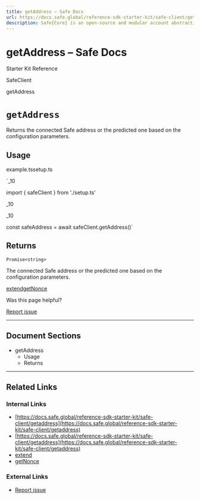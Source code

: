 ```yaml
---
title: getAddress – Safe Docs
url: https://docs.safe.global/reference-sdk-starter-kit/safe-client/getaddress
description: Safe{Core} is an open-source and modular account abstraction stack. Learn about its features and how to use it.
---
```


# getAddress – Safe Docs

Starter Kit Reference

SafeClient

getAddress

# `getAddress`

Returns the connected Safe address or the predicted one based on the configuration parameters.

## Usage



example.tssetup.ts

`_10

import { safeClient } from './setup.ts'

_10

_10

const safeAddress = await safeClient.getAddress()`

## Returns

`Promise<string>`

The connected Safe address or the predicted one based on the configuration parameters.

[extend](/reference-sdk-starter-kit/safe-client/extend "extend")[getNonce](/reference-sdk-starter-kit/safe-client/getnonce "getNonce")

Was this page helpful?

[Report issue](https://github.com/safe-global/safe-docs/issues/new?assignees=&labels=nextra-feedback&projects=&template=nextra-feedback.yml&title=%5BFeedback%5D+)

---

## Document Sections

- getAddress
  - Usage
  - Returns

---

## Related Links

### Internal Links

- [https://docs.safe.global/reference-sdk-starter-kit/safe-client/getaddress](https://docs.safe.global/reference-sdk-starter-kit/safe-client/getaddress)
- [https://docs.safe.global/reference-sdk-starter-kit/safe-client/getaddress](https://docs.safe.global/reference-sdk-starter-kit/safe-client/getaddress)
- [extend](https://docs.safe.global/reference-sdk-starter-kit/safe-client/extend)
- [getNonce](https://docs.safe.global/reference-sdk-starter-kit/safe-client/getnonce)

### External Links

- [Report issue](https://github.com/safe-global/safe-docs/issues/new?assignees=&labels=nextra-feedback&projects=&template=nextra-feedback.yml&title=%5BFeedback%5D+)
